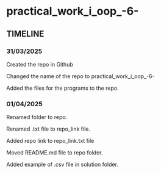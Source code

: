 # practical_work_i_oop_-6-

## TIMELINE ##

### 31/03/2025 ###

Created the repo in Github 

Changed the name of the repo to practical_work_i_oop_-6-

Added the files for the programs to the repo.

### 01/04/2025 ###

Renamed folder to repo. 

Renamed .txt file to repo_link file. 

Added repo link to repo_link.txt file 

Moved README.md file to repo folder. 

Added example of .csv file in solution folder.

